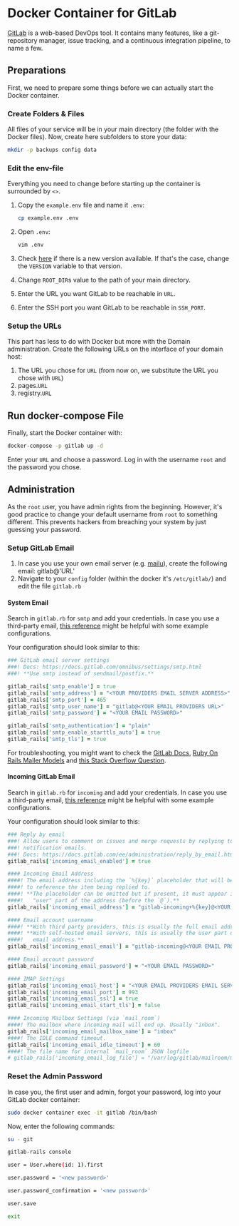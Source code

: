 # Docker Container for GitLab

[GitLab](https://gitlab.com/) is a web-based DevOps tool. It contains many features, like a git-repository manager,
issue tracking, and a continuous integration pipeline, to name a few.

## Preparations

First, we need to prepare some things before we can actually start the Docker container.

### Create Folders & Files

All files of your service will be in your main directory (the folder with the Docker files). Now, create here
subfolders to store your data:

``` bash
mkdir -p backups config data
```

### Edit the env-file

Everything you need to change before starting up the container is surrounded by `<>`.

1. Copy the `example.env` file and name it `.env`:

    ``` bash
    cp example.env .env
    ```

1. Open `.env`:

    ``` bash
    vim .env
    ```

1. Check [here](https://hub.docker.com/r/gitlab/gitlab-ce/tags) if there is a new version available. If that's the
   case, change the `VERSION` variable to that version.

1. Change `ROOT_DIR`s value to the path of your main directory.

1. Enter the URL you want GitLab to be reachable in `URL`.

1. Enter the SSH port you want GitLab to be reachable in `SSH_PORT`.

### Setup the URLs

This part has less to do with Docker but more with the Domain administration. Create the following URLs on the
interface of your domain host:

1. The URL you chose for `URL` (from now on, we substitute the URL you chose with `URL`)
1. pages.`URL`
1. registry.`URL`

## Run docker-compose File

Finally, start the Docker container with:

``` bash
docker-compose -p gitlab up -d
```

Enter your `URL` and choose a password. Log in with the username `root` and the password you chose.

## Administration

As the `root` user, you have admin rights from the beginning. However, it's good practice to change your default
username from `root` to something different. This prevents hackers from breaching your system by just guessing your
password.

### Setup GitLab Email

1. In case you use your own email server (e.g.
   [mailu](https://gitlab.com/lazymedia/docker-configs/-/blob/master/mailu/README.md)), create the following email:
   gitlab@'URL'
1. Navigate to your `config` folder (within the docker it's `/etc/gitlab/`) and edit the file `gitlab.rb`

#### System Email

Search in `gitlab.rb` for `smtp` and add your credentials. In case you use a third-party email,
[this reference](https://docs.gitlab.com/omnibus/settings/smtp.html) might be helpful with some example configurations.

Your configuration should look similar to this:

``` ruby
### GitLab email server settings
###! Docs: https://docs.gitlab.com/omnibus/settings/smtp.html
###! **Use smtp instead of sendmail/postfix.**

gitlab_rails['smtp_enable'] = true
gitlab_rails['smtp_address'] = "<YOUR PROVIDERS EMAIL SERVER ADDRESS>"
gitlab_rails['smtp_port'] = 465
gitlab_rails['smtp_user_name'] = "gitlab@<YOUR EMAIL PROVIDERS URL>"
gitlab_rails['smtp_password'] = "<YOUR EMAIL PASSWORD>"

gitlab_rails['smtp_authentication'] = "plain"
gitlab_rails['smtp_enable_starttls_auto'] = true
gitlab_rails['smtp_tls'] = true
```

For troubleshooting, you might want to check the [GitLab Docs](https://docs.gitlab.com/omnibus/settings/smtp.html),
[Ruby On Rails Mailer Models](https://api.rubyonrails.org/classes/ActionMailer/Base.html) and
[this Stack Overflow Question](https://stackoverflow.com/questions/21816348/553-5-7-1-mydomain-sender-address-rejected-not-owned-by-user-adminmydomain).

#### Incoming GitLab Email

Search in `gitlab.rb` for `incoming` and add your credentials. In case you use a third-party email,
[this reference](https://gitlab.com/help/administration/incoming_email.md#config-examples) might be helpful with some
example configurations.

Your configuration should look similar to this:

``` ruby
### Reply by email
###! Allow users to comment on issues and merge requests by replying to
###! notification emails.
###! Docs: https://docs.gitlab.com/ee/administration/reply_by_email.html
gitlab_rails['incoming_email_enabled'] = true

#### Incoming Email Address
####! The email address including the `%{key}` placeholder that will be replaced
####! to reference the item being replied to.
####! **The placeholder can be omitted but if present, it must appear in the
####!   "user" part of the address (before the `@`).**
gitlab_rails['incoming_email_address'] = "gitlab-incoming+%{key}@<YOUR EMAIL PROVIDER URL>"

#### Email account username
####! **With third party providers, this is usually the full email address.**
####! **With self-hosted email servers, this is usually the user part of the
####!   email address.**
gitlab_rails['incoming_email_email'] = "gitlab-incoming@<YOUR EMAIL PROVIDER URL>"

#### Email account password
gitlab_rails['incoming_email_password'] = "<YOUR EMAIL PASSWORD>"

#### IMAP Settings
gitlab_rails['incoming_email_host'] = "<YOUR EMAIL PROVIDERS EMAIL SERVER ADDRESS>"
gitlab_rails['incoming_email_port'] = 993
gitlab_rails['incoming_email_ssl'] = true
gitlab_rails['incoming_email_start_tls'] = false

#### Incoming Mailbox Settings (via `mail_room`)
####! The mailbox where incoming mail will end up. Usually "inbox".
gitlab_rails['incoming_email_mailbox_name'] = "inbox"
####! The IDLE command timeout.
gitlab_rails['incoming_email_idle_timeout'] = 60
####! The file name for internal `mail_room` JSON logfile
# gitlab_rails['incoming_email_log_file'] = "/var/log/gitlab/mailroom/mail_room_json.log"
```

### Reset the Admin Password

In case you, the first user and admin, forgot your password, log into your GitLab docker container:

``` bash
sudo docker container exec -it gitlab /bin/bash
```

Now, enter the following commands:

``` bash
su - git

gitlab-rails console

user = User.where(id: 1).first

user.password = '<new password>'

user.password_confirmation = '<new password>'

user.save

exit
```
